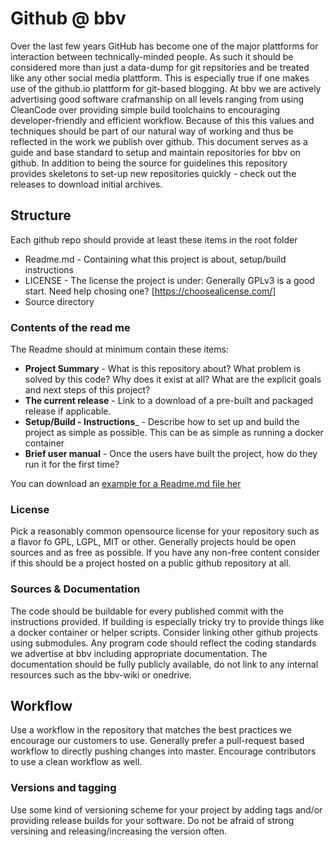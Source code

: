 # Github @ bbv

Over the last few years GitHub has become one of the major plattforms for interaction between technically-minded people. As such it should be considered more than just a data-dump for git repsitories and be treated like any other social media plattform. This is especially true if one makes use of the github.io plattform for git-based blogging. At bbv we are actively advertising good software crafmanship on all levels ranging from using CleanCode over providing simple build toolchains to encouraging developer-friendly and efficient workflow. Because of this this values and techniques should be part of our natural way of working and thus be reflected in the work we publish over github. 
This document serves as a guide and base standard to setup and maintain repositories for bbv on github. In addition to being the source for guidelines this repository provides skeletons to set-up new repositories quickly - check out the releases to download initial archives.

## Structure

Each github repo should provide at least these items in the root folder
 * Readme.md - Containing what this project is about, setup/build instructions
 * LICENSE - The license the project is under: Generally GPLv3 is a good start. Need help chosing one? [https://choosealicense.com/]
 * Source directory
 
 ### Contents of the read me
  
 The Readme should at minimum contain these items: 
 
 * __Project Summary__ - What is this repository about? What problem is solved by this code? Why does it exist at all? What are the explicit goals and next steps of this project?
 * __The current release__ - Link to a download of a pre-built and packaged release if applicable.
 * __Setup/Build - Instructions___ - Describe how to set up and build the project as simple as possible. This can be as simple as running a docker container
 * __Brief user manual__ - Once the users have built the project, how do they run it for the first time? 

You can download an [example for a Readme.md file her](templates/Readme.md)
 
 ### License
 Pick a reasonably common opensource license for your repository such as a flavor fo GPL, LGPL, MIT or other. Generally projects hould be open sources and as free as possible. If you have any non-free content consider if this should be a project hosted on a public github repository at all. 
 
 ### Sources & Documentation
 The code should be buildable for every published commit with the instructions provided. If building is especially tricky try to provide things like a docker container or helper scripts. Consider linking other github projects using submodules. Any program code should reflect the coding standards we advertise at bbv including appropriate documentation. The documentation should be fully publicly available, do not link to any internal resources such as the bbv-wiki or onedrive.
 
## Workflow
Use a workflow in the repository that matches the best practices we encourage our customers to use. Generally prefer a pull-request based workflow to directly pushing changes into master. Encourage contributors to use a clean workflow as well.

### Versions and tagging
Use some kind of versioning scheme for your project by adding tags and/or providing release builds for your software. Do not be afraid of strong versining and releasing/increasing the version often. 
